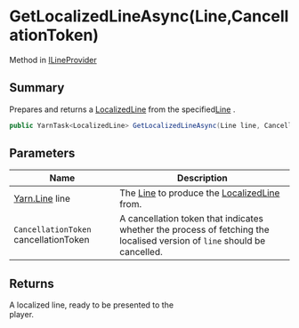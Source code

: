 # GetLocalizedLineAsync(Line,CancellationToken)

Method in [ILineProvider](yarn.unity.ilineprovider.md)

## Summary

Prepares and returns a [LocalizedLine](yarn.unity.localizedline.md) from the specified[Line](yarn.line.md) .

```csharp
public YarnTask<LocalizedLine> GetLocalizedLineAsync(Line line, CancellationToken cancellationToken);
```

## Parameters

| Name                                  | Description                                                                                                              |
| ------------------------------------- | ------------------------------------------------------------------------------------------------------------------------ |
| [Yarn.Line](yarn.line.md) line        | The [Line](yarn.line.md) to produce the [LocalizedLine](yarn.unity.localizedline.md) from.                               |
| `CancellationToken` cancellationToken | A cancellation token that indicates whether the process of fetching the localised version of `line` should be cancelled. |

## Returns

A localized line, ready to be presented to the\
player.
